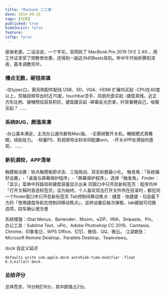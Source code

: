 ```yaml
---
title: 'Macbook 二三事'
date: 2019-09-29 
tags: [日常]
published: true
hideInList: false
feature: 
isTop: false
---
```


感谢老婆，二话没说，一个字买。官网败了 MacBook Pro 2019 13寸 2.4G ，用工作证享受了把教育优惠，还得到一副近3k的Beats耳机。昨中午开始折腾到深夜，基本调教完毕。

### 槽点无数，砸钱来填

-仅typec口，需另购配件配线 USB、SD、VGA、HDMI 扩展坞买起
-CPU在40度以上，剪辑视频导出时近70度，touchbar烫手，风扇托盘买起
-键盘真残，近正方形比例、键帽预估容易积灰，键盘膜买起
-屏幕反光厉害，时常看瞎自己，啥膜买起？
……

<!--more-->

### 系统BUG，颜值来凑

-办公基本满足，主流办公通讯都有Mac版。
-无需频繁开关机，睡眠模式真睡眠，续航给力。
-轻量PS、剪视频导出秒杀同配置win。
-开关APP丝滑般的感受。
……

### 新机调校，APP清单

触摸板设置：轻点触摸板即点击、三指拖动、双击标题最小化。
触发角：「系统偏好设置」-「桌面与屏幕保护程序」-「屏幕保护程序」，选择「触发角」
Finder：「显示」菜单中将路径和硬盘容量显示出来
同窗口中只开启新标签页：程序坞中「打开文稿时首选标签页」设为始终。个人喜欢双击打开文件所在目录时，都在同一个finder窗口中只开启新标签页
Tab控制间移动焦点：键盘 - 快捷键 - 勾选最下方的「使用键盘导航在控制间移动焦点」，这样设置后每次弹框，tab键就可切换选项，回车确认很方便


系统增强：iStat Menus、Bartender、Moom、eZIP、IINA、Snipaste、Pin。
办公工具：Sublime Text、uPic、Adobe Photoshop CC 2019、Camtasia、Chrome、印象笔记、WPS Office、钉钉、微信、QQ、微云。
江湖救急：Microsoft Remote Desktop、Parallels Desktop、Teamviews。

dock 自定义延迟
```
defaults write com.apple.dock autohide-time-modifier -float 0.3;killall Dock
```
### 总结评分

总体而言，10分制打8分，其中颜值占2分。
